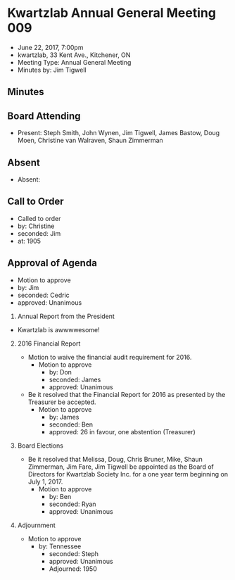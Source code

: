 # Kwartzlab Annual General Meeting 009 #

* June 22, 2017, 7:00pm
* kwartzlab, 33 Kent Ave., Kitchener, ON
* Meeting Type: Annual General Meeting
* Minutes by: Jim Tigwell

## Minutes ##

## Board Attending
* Present: Steph Smith, John Wynen, Jim Tigwell, James Bastow, Doug Moen, Christine van Walraven, Shaun Zimmerman

## Absent
* Absent: 

## Call to Order
* Called to order
 * by: Christine
 * seconded: Jim
 * at: 1905

## Approval of Agenda
* Motion to approve
 * by: Jim
 * seconded: Cedric
 * approved: Unanimous

1. Annual Report from the President
  * Kwartzlab is awwwwesome!
2. 2016 Financial Report
	* Motion to waive the financial audit requirement for 2016.
		* Motion to approve
			* by: Don
			* seconded: James
			* approved: Unanimous 
	* Be it resolved that the Financial Report for 2016 as presented by the Treasurer be accepted.
		* Motion to approve
			* by: James
			* seconded: Ben
			* approved: 26 in favour, one abstention (Treasurer)

3. Board Elections
	* Be it resolved that Melissa, Doug, Chris Bruner, Mike, Shaun Zimmerman, Jim Fare, Jim Tigwell be appointed as the Board of Directors for Kwartzlab Society Inc. for a one year term beginning on July 1, 2017.
		* Motion to approve
			* by: Ben
			* seconded: Ryan
			* approved: Unanimous 

4. Adjournment
	* Motion to approve
		* by: Tennessee
			* seconded: Steph
			* approved: Unanimous 
			* Adjourned: 1950
